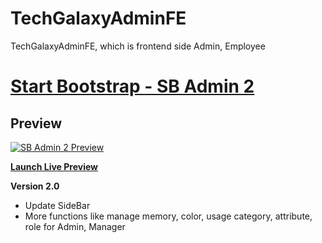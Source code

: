 # TechGalaxyAdminFE
TechGalaxyAdminFE, which is frontend side Admin, Employee

# [Start Bootstrap - SB Admin 2](https://startbootstrap.com/theme/sb-admin-2/)

## Preview

[![SB Admin 2 Preview](https://assets.startbootstrap.com/img/screenshots/themes/sb-admin-2.png)](https://startbootstrap.github.io/startbootstrap-sb-admin-2/)

**[Launch Live Preview](https://startbootstrap.github.io/startbootstrap-sb-admin-2/)**

**Version 2.0**
- Update SideBar
- More functions like manage memory, color, usage category, attribute, role for Admin, Manager
